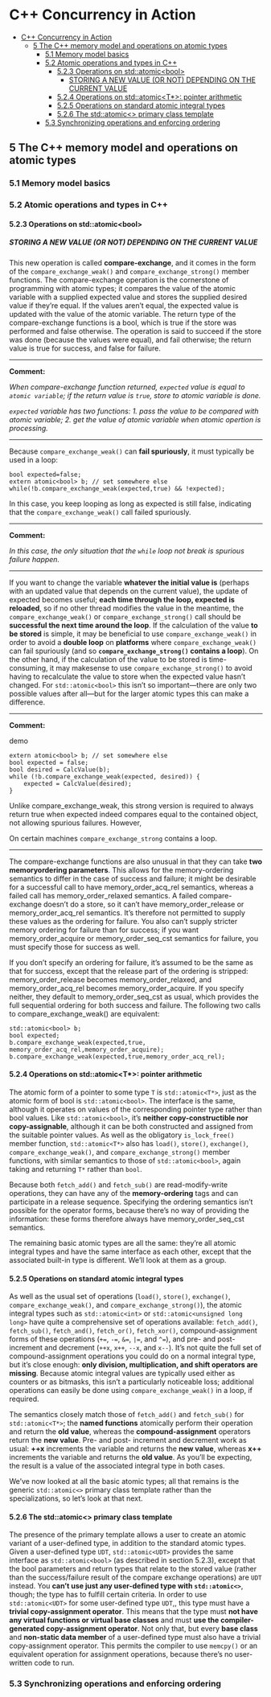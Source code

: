 # C++ Concurrency in Action

- [C++ Concurrency in Action](#c-concurrency-in-action)
  - [5 The C++ memory model and operations on atomic types](#5-the-c-memory-model-and-operations-on-atomic-types)
    - [5.1 Memory model basics](#51-memory-model-basics)
    - [5.2 Atomic operations and types in C++](#52-atomic-operations-and-types-in-c)
      - [5.2.3 Operations on std::atomic\<bool\>](#523-operations-on-stdatomicbool)
        - [STORING A NEW VALUE (OR NOT) DEPENDING ON THE CURRENT VALUE](#storing-a-new-value-or-not-depending-on-the-current-value)
      - [5.2.4 Operations on std::atomic<T*>: pointer arithmetic](#524-operations-on-stdatomict-pointer-arithmetic)
      - [5.2.5 Operations on standard atomic integral types](#525-operations-on-standard-atomic-integral-types)
      - [5.2.6 The std::atomic<> primary class template](#526-the-stdatomic-primary-class-template)
    - [5.3 Synchronizing operations and enforcing ordering](#53-synchronizing-operations-and-enforcing-ordering)

## 5 The C++ memory model and operations on atomic types

### 5.1 Memory model basics

### 5.2 Atomic operations and types in C++

#### 5.2.3 Operations on std::atomic\<bool\>

##### STORING A NEW VALUE (OR NOT) DEPENDING ON THE CURRENT VALUE

This new operation is called **compare-exchange**, and it comes in the form of the `compare_exchange_weak()` and `compare_exchange_strong()` member functions. The compare-exchange operation is the cornerstone of programming with atomic types; it compares the value of the atomic variable with a supplied expected value and stores the supplied desired value if they’re equal. If the values aren’t equal, the expected value is updated with the value of the atomic variable. The return type of the compare-exchange functions is a bool, which is true if the store was performed and false otherwise. The operation is said to succeed if the store was done (because the values were equal), and fail otherwise; the return value is true for success, and false for failure.

---

**Comment:**

*When compare-exchange function returned, `expected` value is equal to `atomic variable`; if the return value is `true`, store to atomic variable is done.*

*`expected` variable has two functions: 1. pass the value to be compared with atomic variable; 2. get the value of atomic variable when atomic opertion is processing.*

---

Because `compare_exchange_weak()` can **fail spuriously**, it must typically be used in a loop:

    bool expected=false;
    extern atomic<bool> b; // set somewhere else
    while(!b.compare_exchange_weak(expected,true) && !expected);

In this case, you keep looping as long as expected is still false, indicating that the `compare_exchange_weak()` call failed spuriously.

---

**Comment:**

*In this case, the only situation that the `while` loop not break is spurious failure happen.*

---

If you want to change the variable **whatever the initial value is** (perhaps with an updated value that depends on the current value), the update of expected becomes useful; **each time through the loop, expected is reloaded**, so if no other thread modifies the value in the meantime, the `compare_exchange_weak()` or `compare_exchange_strong()` call should be **successful the next time around the loop**. If the calculation of the value **to be stored** is simple, it may be beneficial to use `compare_exchange_weak()` in order to avoid a **double loop** on **platforms** where `compare_exchange_weak()` can fail spuriously (and so **`compare_exchange_strong()` contains a loop**). On the other hand, if the calculation of the value to be stored is time-consuming, it may makesense to use `compare_exchange_strong()` to avoid having to recalculate the value to store when the expected value hasn’t changed. For `std::atomic<bool>` this isn’t so important—there are only two possible values after all—but for the larger atomic types this can make a difference.

---

**Comment:**

demo

    extern atomic<bool> b; // set somewhere else
    bool expected = false;
    bool desired = CalcValue(b);
    while (!b.compare_exchange_weak(expected, desired)) {
        expected = CalcValue(desired);
    }

Unlike compare_exchange_weak, this strong version is required to always return true when expected indeed compares equal to the contained object, not allowing spurious failures. However, 

On certain machines `compare_exchange_strong` contains a loop.

---

The compare-exchange functions are also unusual in that they can take **two memoryordering parameters**. This allows for the memory-ordering semantics to differ in the case of success and failure; it might be desirable for a successful call to have memory_order_acq_rel semantics, whereas a failed call has memory_order_relaxed semantics. A failed compare-exchange doesn’t do a store, so it can’t have memory_order_release or memory_order_acq_rel semantics. It’s therefore not permitted to supply these values as the ordering for failure. You also can’t supply stricter memory ordering for failure than for success; if you want memory_order_acquire or memory_order_seq_cst semantics for failure, you must specify those for success as well.

If you don’t specify an ordering for failure, it’s assumed to be the same as that for success, except that the release part of the ordering is stripped: memory_order_release becomes memory_order_relaxed, and memory_order_acq_rel becomes memory_order_acquire. If you specify neither, they default to memory_order_seq_cst as usual, which provides the full sequential ordering for both success and failure. The following two calls to compare_exchange_weak() are equivalent:

    std::atomic<bool> b;
    bool expected;
    b.compare_exchange_weak(expected,true,
    memory_order_acq_rel,memory_order_acquire);
    b.compare_exchange_weak(expected,true,memory_order_acq_rel);

#### 5.2.4 Operations on std::atomic<T*>: pointer arithmetic

The atomic form of a pointer to some type `T` is `std::atomic<T*>`, just as the atomic form of bool is `std::atomic<bool>`. The interface is the same, although it operates on values of the corresponding pointer type rather than bool values. Like `std::atomic<bool>`, it’s **neither copy-constructible nor copy-assignable**, although it can be both constructed and assigned from the suitable pointer values. As well as the obligatory `is_lock_free()` member function, `std::atomic<T*>` also has `load()`, `store()`, `exchange()`, `compare_exchange_weak()`, and `compare_exchange_strong()`
member functions, with similar semantics to those of `std::atomic<bool>`, again taking and returning `T*` rather than `bool`.

Because both `fetch_add()` and `fetch_sub()` are read-modify-write operations, they can have any of the **memory-ordering** tags and can participate in a release sequence. Specifying the ordering semantics isn’t possible for the operator forms, because there’s no way of providing the information: these forms therefore always have memory_order_seq_cst semantics.

The remaining basic atomic types are all the same: they’re all atomic integral types and have the same interface as each other, except that the associated built-in type is different. We’ll look at them as a group.

#### 5.2.5 Operations on standard atomic integral types

As well as the usual set of operations (`load()`, `store()`, `exchange()`, `compare_exchange_weak()`, and `compare_exchange_strong()`), the atomic integral types such as `std::atomic<int>` or `std::atomic<unsigned long long>` have quite a comprehensive set of operations available: `fetch_add()`, `fetch_sub()`, `fetch_and()`, `fetch_or()`, `fetch_xor()`, compound-assignment forms of these operations (`+=`, `-=`, `&=`, `|=`, and
`^=`), and pre- and post-increment and decrement (`++x`, `x++`, `--x`, and `x--`). It’s not quite the full set of compound-assignment operations you could do on a normal integral type, but it’s close enough: **only division, multiplication, and shift operators are missing**. Because atomic integral values are typically used either as counters or as bitmasks, this isn’t a particularly noticeable loss; additional operations can easily be done using `compare_exchange_weak()` in a loop, if required.

The semantics closely match those of `fetch_add()` and `fetch_sub()` for `std::atomic<T*>`; the **named functions** atomically perform their operation and return the **old value**, whereas the **compound-assignment** operators return the **new value**. Pre- and post- increment and decrement work as usual: **++x** increments the variable and returns the **new value**, whereas **x++** increments the variable and returns the
**old value**. As you’ll be expecting, the result is a value of the associated integral type in
both cases.

We’ve now looked at all the basic atomic types; all that remains is the generic `std::atomic<>` primary class template rather than the specializations, so let’s look at that next.

#### 5.2.6 The std::atomic<> primary class template

The presence of the primary template allows a user to create an atomic variant of a user-defined type, in addition to the standard atomic types. Given a user-defined type `UDT`, `std::atomic<UDT>` provides the same interface as `std::atomic<bool>` (as described in section 5.2.3), except that the bool parameters and return types that relate to the stored value (rather than the success/failure result of the compare exchange operations) are `UDT` instead. You **can’t use just any user-defined type with `std::atomic<>`**, though; the type has to fulfill certain criteria. In order to use `std::atomic<UDT>` for some user-defined type `UDT`,, this type must have a **trivial copy-assignment operator**. This means that the type must **not have any virtual functions or virtual base classes** and must **use the compiler-generated copy-assignment operator**. Not only that, but every **base class** and **non-static data member** of a user-defined type must also have a trivial copy-assignment operator. This permits the compiler to use `memcpy()` or an equivalent operation for assignment operations, because there’s no
user-written code to run.



### 5.3 Synchronizing operations and enforcing ordering



